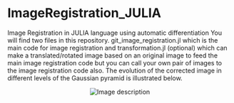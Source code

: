 # ImageRegistration_JULIA
Image Registration in JULIA language using automatic differentiation
You will find two files in this repository. git_image_registration.jl which is the main code for image registration and transformation.jl (optional) which can make a translated/rotated image based on an original image to feed the main image registration code but you can call your own pair of images to the image registration code also.
The evolution of the corrected image in different levels of the Gaussian pyramid is illustrated below.
<p align="center">
  <img src="https://github.com/user-attachments/assets/f44f8e27-0cde-41e0-b07c-ce9377f63bb7" alt="Image description" />
</p>

